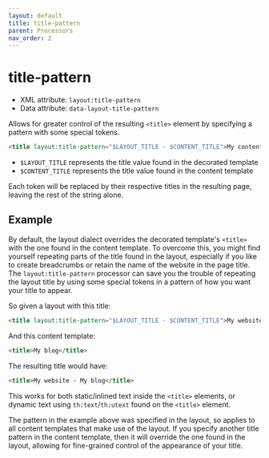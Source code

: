 ```yaml
---
layout: default
title: title-pattern
parent: Processors
nav_order: 2
---
```


title-pattern
=============

 - XML attribute: `layout:title-pattern`
 - Data attribute: `data-layout-title-pattern`

Allows for greater control of the resulting `<title>` element by specifying a
pattern with some special tokens.

```html
<title layout:title-pattern="$LAYOUT_TITLE - $CONTENT_TITLE">My content page</title>
```

 - `$LAYOUT_TITLE` represents the title value found in the decorated template
 - `$CONTENT_TITLE` represents the title value found in the content template

Each token will be replaced by their respective titles in the resulting page,
leaving the rest of the string alone.


Example
-------

By default, the layout dialect overrides the decorated template's `<title>` with
the one found in the content template.  To overcome this, you might find
yourself repeating parts of the title found in the layout, especially if you
like to create breadcrumbs or retain the name of the website in the page title.
The `layout:title-pattern` processor can save you the trouble of repeating the
layout title by using some special tokens in a pattern of how you want your
title to appear.

So given a layout with this title:

```html
<title layout:title-pattern="$LAYOUT_TITLE - $CONTENT_TITLE">My website</title>
```

And this content template:

```html
<title>My blog</title>
```

The resulting title would have:

```html
<title>My website - My blog</title>
```

This works for both static/inlined text inside the `<title>` elements, or
dynamic text using `th:text`/`th:utext` found on the `<title>` element.

The pattern in the example above was specified in the layout, so applies to all
content templates that make use of the layout.  If you specify another title
pattern in the content template, then it will override the one found in the
layout, allowing for fine-grained control of the appearance of your title.
